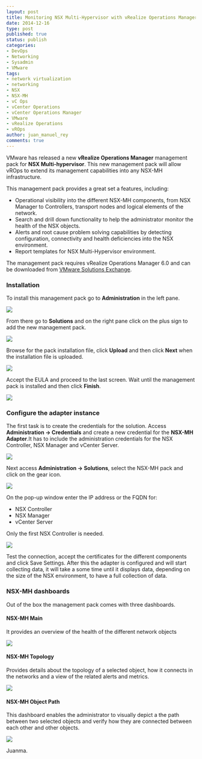 ```yaml
---
layout: post
title: Monitoring NSX Multi-Hypervisor with vRealize Operations Manager
date: 2014-12-16
type: post
published: true
status: publish
categories:
- DevOps
- Networking
- Sysadmin
- VMware
tags:
- network virtualization
- networking
- NSX
- NSX-MH
- vC Ops
- vCenter Operations
- vCenter Operations Manager
- VMware
- vRealize Operations
- vROps
author: juan_manuel_rey
comments: true
---
```


VMware has released a new **vRealize Operations Manager** management pack for **NSX Multi-hypervisor**. This new management pack will allow vROps to extend its management capabilities into any NSX-MH infrastructure.

This management pack provides a great set a features, including:

-   Operational visibility into the different NSX-MH components, from NSX Manager to Controllers, transport nodes and logical elements of the network.
-   Search and drill down functionality to help the administrator monitor the health of the NSX objects.
-   Alerts and root cause problem solving capabilities by detecting configuration, connectivity and health deficiencies into the NSX environment.
-   Report templates for NSX Multi-Hypervisor environment.

The management pack requires vRealize Operations Manager 6.0 and can be downloaded from [VMware Solutions Exchange](https://solutionexchange.vmware.com/store/products/management-pack-for-nsx-for-multi-hypervisor-1-0#.VI9wfIrF-n0).

### Installation

To install this management pack go to **Administration** in the left pane.

[![](/images/screen-shot-2014-12-16-at-01-15-10.png)]({{site.url}}/images/screen-shot-2014-12-16-at-01-15-10.png)

From there go to **Solutions** and on the right pane click on the plus sign to add the new management pack.

[![](/images/screen-shot-2014-12-16-at-01-15-24.png)]({{site.url}}/images/screen-shot-2014-12-16-at-01-15-24.png)

Browse for the pack installation file, click **Upload** and then click **Next** when the installation file is uploaded.

[![](/images/screen-shot-2014-12-16-at-01-16-27.png)]({{site.url}}/images/screen-shot-2014-12-16-at-01-16-27.png)

Accept the EULA and proceed to the last screen. Wait until the management pack is installed and then click **Finish**.

[![](/images/screen-shot-2014-12-16-at-01-19-10.png)]({{site.url}}/images/screen-shot-2014-12-16-at-01-19-10.png)

### Configure the adapter instance

The first task is to create the credentials for the solution. Access **Administration -> Credentials** and create a new credential for the **NSX-MH Adapter**.It has to include the administration credentials for the NSX Controller, NSX Manager and vCenter Server.

[![](/images/screen-shot-2014-12-16-at-02-19-17.png)]({{site.url}}/images/screen-shot-2014-12-16-at-02-19-17.png)

Next access **Administration -> Solutions**, select the NSX-MH pack and click on the gear icon.

[![](/images/configure-nsx-mh.png)]({{site.url}}/images/configure-nsx-mh.png)

On the pop-up window enter the IP address or the FQDN for:

-   NSX Controller
-   NSX Manager
-   vCenter Server

Only the first NSX Controller is needed.

[![](/images/configure-nsx-mh_2.png)]({{site.url}}/images/configure-nsx-mh_2.png)

Test the connection, accept the certificates for the different components and click Save Settings. After this the adapter is configured and will start collecting data, it will take a some time until it displays data, depending on the size of the NSX environment, to have a full collection of data.

### NSX-MH dashboards

Out of the box the management pack comes with three dashboards.

#### NSX-MH Main

It provides an overview of the health of the different network objects

[![](/images/screen-shot-2014-12-16-at-01-29-26.png)]({{site.url}}/images/screen-shot-2014-12-16-at-01-29-26.png)

#### NSX-MH Topology

Provides details about the topology of a selected object, how it connects in the networks and a view of the related alerts and metrics.

[![](/images/screen-shot-2014-12-15-at-02-30-37.png)]({{site.url}}/images/screen-shot-2014-12-15-at-02-30-37.png)

#### NSX-MH Object Path

This dashboard enables the administrator to visually depict a the path between two selected objects and verify how they are connected between each other and other objects.

[![](/images/screen-shot-2014-12-16-at-01-32-14.png)]({{site.url}}/images/screen-shot-2014-12-16-at-01-32-14.png)

Juanma.

 
